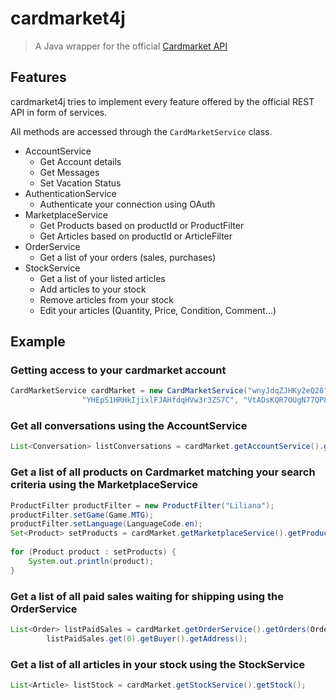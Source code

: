 # cardmarket4j
> A Java wrapper for the official <a href="https://api.cardmarket.com/ws/documentation/API_2.0:Main_Page">Cardmarket API</a>
## Features
cardmarket4j tries to implement every feature offered by the official REST API in form of services.

All methods are accessed through the `CardMarketService` class.
* AccountService
  * Get Account details
  * Get Messages
  * Set Vacation Status
* AuthenticationService
  * Authenticate your connection using OAuth
* MarketplaceService
  * Get Products based on productId or ProductFilter
  * Get Articles based on productId or ArticleFilter
* OrderService
  * Get a list of your orders (sales, purchases)
* StockService
  * Get a list of your listed articles
  * Add articles to your stock
  * Remove articles from your stock
  * Edit your articles (Quantity, Price, Condition, Comment...)
## Example
### Getting access to your cardmarket account
```java
CardMarketService cardMarket = new CardMarketService("wnyJdqZJHKy2eQ28", "Jh7aj2jiR5RsFMbeKn2VijlEpjwK1nf3",
				"YHEpS1HRHkIjixlFJAHfdqHVw3r3ZS7C", "VtADsKQR7OUgN77QP8IX2DkKetxo5kU9");
```
### Get all conversations using the AccountService
```java
List<Conversation> listConversations = cardMarket.getAccountService().getMessages();
```
### Get a list of all products on Cardmarket matching your search criteria using the MarketplaceService
```java
ProductFilter productFilter = new ProductFilter("Liliana");
productFilter.setGame(Game.MTG);
productFilter.setLanguage(LanguageCode.en);
Set<Product> setProducts = cardMarket.getMarketplaceService().getProduct(productFilter);
		
for (Product product : setProducts) {
	System.out.println(product);
}
```
### Get a list of all paid sales waiting for shipping using the OrderService
```java
List<Order> listPaidSales = cardMarket.getOrderService().getOrders(OrderType.SALE, OrderState.PAID, 10);
		listPaidSales.get(0).getBuyer().getAddress();
```
### Get a list of all articles in your stock using the StockService
```java
List<Article> listStock = cardMarket.getStockService().getStock();
```
